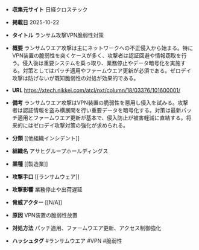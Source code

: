 - **収集元サイト**
日経クロステック

- **掲載日**
2025-10-22

- **タイトル**
ランサム攻撃VPN脆弱性対策

- **概要**
ランサムウエア攻撃は主にネットワークへの不正侵入から始まる。特にVPN装置の脆弱性を突くケースが多く、攻撃者は認証回避や情報窃取を行う。侵入後は重要システムを乗っ取り、業務停止やデータ暗号化を実施する。対策としてはパッチ適用やファームウエア更新が必須である。ゼロデイ攻撃は防げないが既知脆弱性の対処が効果的である。

- **URL**
https://xtech.nikkei.com/atcl/nxt/column/18/03376/101600001/

- **備考**
ランサムウエア攻撃はVPN装置の脆弱性を悪用し侵入を試みる。攻撃者は認証情報を盗み横展開を行い重要データを暗号化する。対策は最新パッチ適用とファームウエア更新が基本で、侵入防止が被害軽減に直結する。将来的にはゼロデイ攻撃対策の強化が求められる。

- **分類**
[[他組織インシデント]]

- **組織名**
アサヒグループホールディングス

- **業種**
[[製造業]]

- **攻撃手口**
[[ランサムウェア]]

- **攻撃影響**
業務停止や出荷遅延

- **脅威アクター**
[[N/A]]

- **原因**
VPN装置の脆弱性放置

- **対処方法**
パッチ適用、ファームウエア更新、アクセス制御強化

- **ハッシュタグ**
#ランサムウエア #VPN #脆弱性
